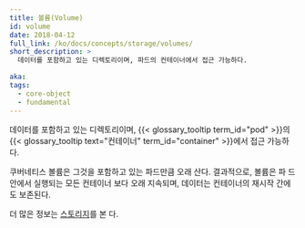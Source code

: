 ```yaml
---
title: 볼륨(Volume)
id: volume
date: 2018-04-12
full_link: /ko/docs/concepts/storage/volumes/
short_description: >
  데이터를 포함하고 있는 디렉토리이며, 파드의 컨테이너에서 접근 가능하다.

aka:
tags:
  - core-object
  - fundamental
---
```


데이터를 포함하고 있는 디렉토리이며, {{< glossary_tooltip term_id="pod" >}}의
{{< glossary_tooltip text="컨테이너" term_id="container" >}}에서 접근 가능하다.

<!--more-->

쿠버네티스 볼륨은 그것을 포함하고 있는 파드만큼 오래 산다. 결과적으로, 볼륨은 파
드 안에서 실행되는 모든 컨테이너 보다 오래 지속되며, 데이터는 컨테이너의 재시작
간에도 보존된다.

더 많은 정보는 [스토리지](https://kubernetes.io/ko/docs/concepts/storage/)를 본
다.
